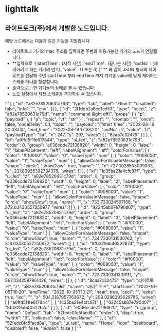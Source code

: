 # lighttalk
## 라이트토크(주)에서 개발한 노드입니다.
해당 노드에서는 다음과 같은 기능을 지원합니다.
* 라이트토크 기기의 mac 주소를 입력하면 주변의 이용가능한 기기와 노드가 연결됩니다.
* **입력으로 '{'startTime' : (시작 시간), 'endTime' : (끝나는 시간), 'outNo' : (제어하려고 하는 기기의 번호), 'value' : (1 또는 0) }' ** 
와 같이 JSON 형태의 페이로드를 전달해 주면 startTime 부터 endTime 까지 기기를 value에 맞게 제어하는 스케쥴 하나를 형성합니다.
* 출력으로는 현 기기들의 상태를 볼 수 있습니다.
* 노드 설정에서 직접 스케쥴을 추가하실 수 있습니다. 

'''
[
    {
        "id": "a82e78520631c79d",
        "type": "tab",
        "label": "Flow 1",
        "disabled": false,
        "info": "",
        "env": []
    },
    {
        "id": "2f1ddb2a8ec1ed53",
        "type": "inject",
        "z": "a82e78520631c79d",
        "name": "command (light off)",
        "props": [
            {
                "p": "payload"
            },
            {
                "p": "topic",
                "vt": "str"
            }
        ],
        "repeat": "",
        "crontab": "",
        "once": false,
        "onceDelay": 0.1,
        "topic": "",
        "payload": "{\"start_time\" : \"2022-08-19 20:38:00\", \"end_time\" : \"2022-08-19 17:38:20\" ,\"outNo\" : 2, \"value\" : 1}",
        "payloadType": "str",
        "x": 247,
        "y": 297,
        "wires": [
            [
                "8caa7c32475"
            ]
        ]
    },
    {
        "id": "a0ffd5f1fe617844",
        "type": "ui_led",
        "z": "a82e78520631c79d",
        "order": 0,
        "group": "e036ccde72136820",
        "width": 0,
        "height": 0,
        "label": "1",
        "labelPlacement": "left",
        "labelAlignment": "left",
        "colorForValue": [
            {
                "color": "#ff0000",
                "value": "0",
                "valueType": "num"
            },
            {
                "color": "#008000",
                "value": "1",
                "valueType": "num"
            }
        ],
        "allowColorForValueInMessage": false,
        "shape": "circle",
        "showGlow": true,
        "name": "",
        "x": 727.0028553009033,
        "y": 231.89935302734375,
        "wires": []
    },
    {
        "id": "1c35ba21e4cfc97f",
        "type": "ui_led",
        "z": "a82e78520631c79d",
        "order": 0,
        "group": "e036ccde72136820",
        "width": 0,
        "height": 0,
        "label": "2",
        "labelPlacement": "left",
        "labelAlignment": "left",
        "colorForValue": [
            {
                "color": "#ff0000",
                "value": "0",
                "valueType": "num"
            },
            {
                "color": "#008000",
                "value": "1",
                "valueType": "num"
            }
        ],
        "allowColorForValueInMessage": false,
        "shape": "circle",
        "showGlow": true,
        "name": "",
        "x": 733.733024597168,
        "y": 272.03430557250977,
        "wires": []
    },
    {
        "id": "02245ab07e790d07",
        "type": "ui_led",
        "z": "a82e78520631c79d",
        "order": 0,
        "group": "e036ccde72136820",
        "width": 0,
        "height": 0,
        "label": "3",
        "labelPlacement": "left",
        "labelAlignment": "left",
        "colorForValue": [
            {
                "color": "#ff0000",
                "value": "0",
                "valueType": "num"
            },
            {
                "color": "#008000",
                "value": "1",
                "valueType": "num"
            }
        ],
        "allowColorForValueInMessage": false,
        "shape": "circle",
        "showGlow": true,
        "name": "",
        "x": 734.7330131530762,
        "y": 318.03430557250977,
        "wires": []
    },
    {
        "id": "8f0329ab4052267d",
        "type": "ui_led",
        "z": "a82e78520631c79d",
        "order": 0,
        "group": "e036ccde72136820",
        "width": 0,
        "height": 0,
        "label": "4",
        "labelPlacement": "left",
        "labelAlignment": "left",
        "colorForValue": [
            {
                "color": "#ff0000",
                "value": "0",
                "valueType": "num"
            },
            {
                "color": "#008000",
                "value": "1",
                "valueType": "num"
            }
        ],
        "allowColorForValueInMessage": false,
        "shape": "circle",
        "showGlow": true,
        "name": "",
        "x": 723.7330341339111,
        "y": 367.0342597961426,
        "wires": []
    },
    {
        "id": "8caa7c32475",
        "type": "라이트토크",
        "z": "a82e78520631c79d",
        "name": "라이트토크",
        "startTime": "2022-10-05T10:20",
        "endTime": "2022-10-05T10:21",
        "heat": true,
        "cool": "",
        "exha": true,
        "led": "",
        "x": 504.2187957763672,
        "y": 299.0286293029785,
        "wires": [
            [
                "a0ffd5f1fe617844"
            ],
            [
                "1c35ba21e4cfc97f"
            ],
            [
                "02245ab07e790d07"
            ],
            [
                "8f0329ab4052267d"
            ]
        ]
    },
    {
        "id": "e036ccde72136820",
        "type": "ui_group",
        "name": "Default",
        "tab": "52fedc0fc5facd8a",
        "order": 1,
        "disp": true,
        "width": "6",
        "collapse": false,
        "className": ""
    },
    {
        "id": "52fedc0fc5facd8a",
        "type": "ui_tab",
        "name": "Home",
        "icon": "dashboard",
        "disabled": false,
        "hidden": false
    }
]
'''
